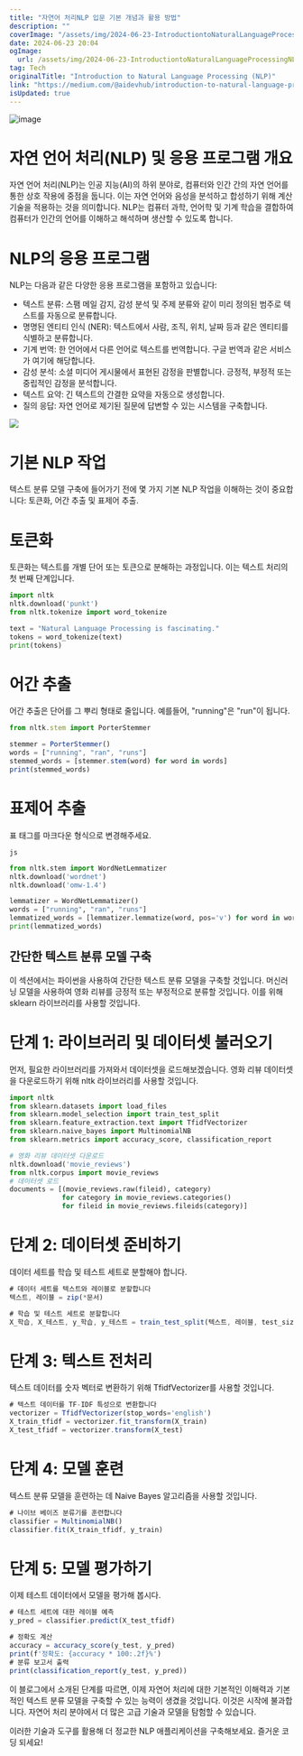```yaml
---
title: "자연어 처리NLP 입문 기본 개념과 활용 방법"
description: ""
coverImage: "/assets/img/2024-06-23-IntroductiontoNaturalLanguageProcessingNLP_0.png"
date: 2024-06-23 20:04
ogImage:
  url: /assets/img/2024-06-23-IntroductiontoNaturalLanguageProcessingNLP_0.png
tag: Tech
originalTitle: "Introduction to Natural Language Processing (NLP)"
link: "https://medium.com/@aidevhub/introduction-to-natural-language-processing-nlp-771c45686e2f"
isUpdated: true
---
```


![image](/assets/img/2024-06-23-IntroductiontoNaturalLanguageProcessingNLP_0.png)

# 자연 언어 처리(NLP) 및 응용 프로그램 개요

자연 언어 처리(NLP)는 인공 지능(AI)의 하위 분야로, 컴퓨터와 인간 간의 자연 언어를 통한 상호 작용에 중점을 둡니다. 이는 자연 언어와 음성을 분석하고 합성하기 위해 계산 기술을 적용하는 것을 의미합니다. NLP는 컴퓨터 과학, 언어학 및 기계 학습을 결합하여 컴퓨터가 인간의 언어를 이해하고 해석하며 생산할 수 있도록 합니다.

# NLP의 응용 프로그램

<div class="content-ad"></div>

NLP는 다음과 같은 다양한 응용 프로그램을 포함하고 있습니다:

- 텍스트 분류: 스팸 메일 감지, 감성 분석 및 주제 분류와 같이 미리 정의된 범주로 텍스트를 자동으로 분류합니다.
- 명명된 엔티티 인식 (NER): 텍스트에서 사람, 조직, 위치, 날짜 등과 같은 엔티티를 식별하고 분류합니다.
- 기계 번역: 한 언어에서 다른 언어로 텍스트를 번역합니다. 구글 번역과 같은 서비스가 여기에 해당합니다.
- 감성 분석: 소셜 미디어 게시물에서 표현된 감정을 판별합니다. 긍정적, 부정적 또는 중립적인 감정을 분석합니다.
- 텍스트 요약: 긴 텍스트의 간결한 요약을 자동으로 생성합니다.
- 질의 응답: 자연 언어로 제기된 질문에 답변할 수 있는 시스템을 구축합니다.

<img src="/assets/img/2024-06-23-IntroductiontoNaturalLanguageProcessingNLP_1.png" />

# 기본 NLP 작업

<div class="content-ad"></div>

텍스트 분류 모델 구축에 들어가기 전에 몇 가지 기본 NLP 작업을 이해하는 것이 중요합니다: 토큰화, 어간 추출 및 표제어 추출.

# 토큰화

토큰화는 텍스트를 개별 단어 또는 토큰으로 분해하는 과정입니다. 이는 텍스트 처리의 첫 번째 단계입니다.

```python
import nltk
nltk.download('punkt')
from nltk.tokenize import word_tokenize

text = "Natural Language Processing is fascinating."
tokens = word_tokenize(text)
print(tokens)
```

<div class="content-ad"></div>

# 어간 추출

어간 추출은 단어를 그 뿌리 형태로 줄입니다. 예를들어, "running"은 "run"이 됩니다.

```js
from nltk.stem import PorterStemmer

stemmer = PorterStemmer()
words = ["running", "ran", "runs"]
stemmed_words = [stemmer.stem(word) for word in words]
print(stemmed_words)
```

# 표제어 추출

<div class="content-ad"></div>

표 태그를 마크다운 형식으로 변경해주세요.

`js`

```python
from nltk.stem import WordNetLemmatizer
nltk.download('wordnet')
nltk.download('omw-1.4')

lemmatizer = WordNetLemmatizer()
words = ["running", "ran", "runs"]
lemmatized_words = [lemmatizer.lemmatize(word, pos='v') for word in words]
print(lemmatized_words)
```

## 간단한 텍스트 분류 모델 구축

이 섹션에서는 파이썬을 사용하여 간단한 텍스트 분류 모델을 구축할 것입니다. 머신러닝 모델을 사용하여 영화 리뷰를 긍정적 또는 부정적으로 분류할 것입니다. 이를 위해 sklearn 라이브러리를 사용할 것입니다.

<div class="content-ad"></div>

# 단계 1: 라이브러리 및 데이터셋 불러오기

먼저, 필요한 라이브러리를 가져와서 데이터셋을 로드해보겠습니다. 영화 리뷰 데이터셋을 다운로드하기 위해 nltk 라이브러리를 사용할 것입니다.

```python
import nltk
from sklearn.datasets import load_files
from sklearn.model_selection import train_test_split
from sklearn.feature_extraction.text import TfidfVectorizer
from sklearn.naive_bayes import MultinomialNB
from sklearn.metrics import accuracy_score, classification_report

# 영화 리뷰 데이터셋 다운로드
nltk.download('movie_reviews')
from nltk.corpus import movie_reviews
# 데이터셋 로드
documents = [(movie_reviews.raw(fileid), category)
             for category in movie_reviews.categories()
             for fileid in movie_reviews.fileids(category)]
```

# 단계 2: 데이터셋 준비하기

<div class="content-ad"></div>

데이터 세트를 학습 및 테스트 세트로 분할해야 합니다.

```js
# 데이터 세트를 텍스트와 레이블로 분할합니다
텍스트, 레이블 = zip(*문서)

# 학습 및 테스트 세트로 분할합니다
X_학습, X_테스트, y_학습, y_테스트 = train_test_split(텍스트, 레이블, test_size=0.2, random_state=42)
```

# 단계 3: 텍스트 전처리

텍스트 데이터를 숫자 벡터로 변환하기 위해 TfidfVectorizer를 사용할 것입니다.

<div class="content-ad"></div>

```js
# 텍스트 데이터를 TF-IDF 특성으로 변환합니다
vectorizer = TfidfVectorizer(stop_words='english')
X_train_tfidf = vectorizer.fit_transform(X_train)
X_test_tfidf = vectorizer.transform(X_test)
```

# 단계 4: 모델 훈련

텍스트 분류 모델을 훈련하는 데 Naive Bayes 알고리즘을 사용할 것입니다.

```js
# 나이브 베이즈 분류기를 훈련합니다
classifier = MultinomialNB()
classifier.fit(X_train_tfidf, y_train)
```

<div class="content-ad"></div>

# 단계 5: 모델 평가하기

이제 테스트 데이터에서 모델을 평가해 봅시다.

```js
# 테스트 세트에 대한 레이블 예측
y_pred = classifier.predict(X_test_tfidf)

# 정확도 계산
accuracy = accuracy_score(y_test, y_pred)
print(f'정확도: {accuracy * 100:.2f}%')
# 분류 보고서 출력
print(classification_report(y_test, y_pred))
```

이 블로그에서 소개된 단계를 따르면, 이제 자연어 처리에 대한 기본적인 이해력과 기본적인 텍스트 분류 모델을 구축할 수 있는 능력이 생겼을 것입니다. 이것은 시작에 불과합니다. 자연어 처리 분야에서 더 많은 고급 기술과 모델을 탐험할 수 있습니다.

<div class="content-ad"></div>

이러한 기술과 도구를 활용해 더 정교한 NLP 애플리케이션을 구축해보세요. 즐거운 코딩 되세요!
